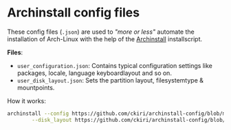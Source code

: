 # Archinstall config files

These config files (`.json`) are used to _"more or less"_ automate the installation of Arch-Linux 
with the help of the [Archinstall](https://archinstall.readthedocs.io/index.html) installscript.

**Files**:
- `user_configuration.json`: Contains typical configuration settings like packages, locale, language
keyboardlayout and so on.
- `user_disk_layout.json`: Sets the partition layout, filesystemtype & mountpoints.

How it works:
```bash
archinstall --config https://github.com/ckiri/archinstall-config/blob/main/user_configuration.json \
	    --disk_layout https://github.com/ckiri/archinstall-config/blob/main/user_disk_layout.json
```
